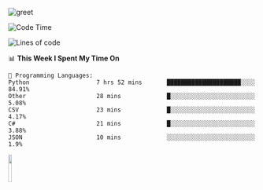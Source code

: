 ![greet](https://user-images.githubusercontent.com/44234583/146624354-9d461392-3676-4e7a-b12f-debc7319f53b.gif) 


<!--START_SECTION:waka-->
![Code Time](http://img.shields.io/badge/Code%20Time-331%20hrs%209%20mins-blue)

![Lines of code](https://img.shields.io/badge/From%20Hello%20World%20I%27ve%20Written-609%20Thousand%20lines%20of%20code-blue)

📊 **This Week I Spent My Time On** 

```text
💬 Programming Languages: 
Python                   7 hrs 52 mins       █████████████████████░░░░   84.91% 
Other                    28 mins             █░░░░░░░░░░░░░░░░░░░░░░░░   5.08% 
CSV                      23 mins             █░░░░░░░░░░░░░░░░░░░░░░░░   4.17% 
C#                       21 mins             █░░░░░░░░░░░░░░░░░░░░░░░░   3.88% 
JSON                     10 mins             ░░░░░░░░░░░░░░░░░░░░░░░░░   1.9%

```


<!--END_SECTION:waka-->
<img src="https://user-images.githubusercontent.com/44234583/191059235-95ebfce1-7fc7-4eee-baff-214d902e7c18.gif" width="12%"/>
